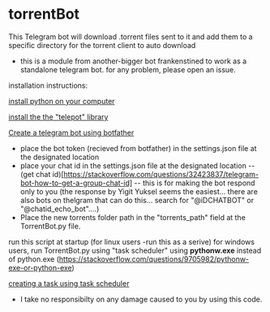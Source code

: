 # torrentBot
This Telegram bot will download .torrent files sent to it and add them to a specific directory for the torrent client to auto download

* this is a module from another-bigger bot frankenstined to work as a standalone telegram bot. 
for any problem, please open an issue. 

installation instructions: 

[install python on your computer](https://www.python.org/ftp/python/3.9.7/python-3.9.7-amd64.exe)

[install the the "telepot" library](https://telepot.readthedocs.io/en/latest/#installation)

[Create a telegram bot using botfather](https://blog.devgenius.io/how-to-set-up-your-telegram-bot-using-botfather-fd1896d68c02)
 * place the bot token (recieved from botfather) in the settings.json file at the designated location 
 * place your chat id in the settings.json file at the designated location -- (get chat id)[https://stackoverflow.com/questions/32423837/telegram-bot-how-to-get-a-group-chat-id]  -- this is for making the bot respond only to you 
 (the response by Yigit Yuksel seems the easiest... there are also bots on thelgram that can do this... search for "@iDCHATBOT" or "@chatid_echo_bot"....)
 * Place the new torrents folder path in the "torrents_path" field at the TorrentBot.py file.



run this script at startup (for linux users -run this as a serive) 
for windows users, run TorrentBot.py using "task scheduler" using <strong>pythonw.exe</strong> instead of python.exe
(https://stackoverflow.com/questions/9705982/pythonw-exe-or-python-exe)

[creating a task using task scheduler](https://www.ibm.com/docs/en/datacap/9.1.6?topic=application-configuring-windows-task-scheduler-automatically-run-ruleset)





* I take no responsibilty on any damage caused to you by using this code. 

